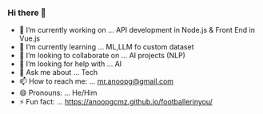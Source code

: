 ### Hi there 👋

<!--
**anoopgcmz/anoopgcmz** is a ✨ _special_ ✨ repository because its `README.md` (this file) appears on your GitHub profile.

Here are some ideas to get you started:
-->
- 🔭 I’m currently working on ... API development in Node.js & Front End in Vue.js
- 🌱 I’m currently learning ... ML,LLM fo custom dataset
- 👯 I’m looking to collaborate on ... AI projects (NLP)
- 🤔 I’m looking for help with ... AI
- 💬 Ask me about ... Tech
- 📫 How to reach me: ... mr.anoopg@gmail.com
- 😄 Pronouns: ... He/Him
- ⚡ Fun fact: ... https://anoopgcmz.github.io/footballerinyou/

